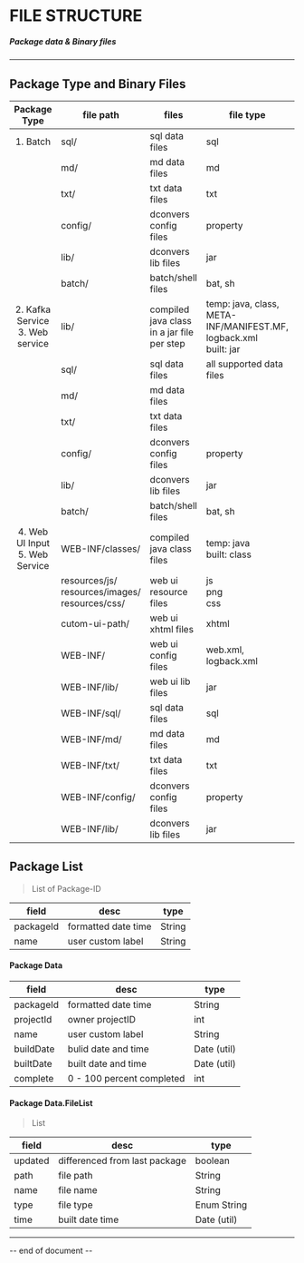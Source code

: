 # FILE STRUCTURE

##### Package data & Binary files

---

## Package Type and Binary Files

| Package Type                        | file path                                                   | files                                      | file type                                                           | download as |
|:-----------------------------------:| ----------------------------------------------------------- | ------------------------------------------ | ------------------------------------------------------------------- | ----------- |
| 1. Batch                            | sql/                                                        | sql data files                             | sql                                                                 | zip         |
|                                     | md/                                                         | md data files                              | md                                                                  |             |
|                                     | txt/                                                        | txt data files                             | txt                                                                 |             |
|                                     | config/                                                     | dconvers config files                      | property                                                            |             |
|                                     | lib/                                                        | dconvers lib files                         | jar                                                                 |             |
|                                     | batch/                                                      | batch/shell files                          | bat, sh                                                             |             |
| 2. Kafka Service<br/>3. Web service | lib/                                                        | compiled java class in a jar file per step | temp: java, class, META-INF/MANIFEST.MF, logback.xml<br/>built: jar | zip         |
|                                     | sql/                                                        | sql data files                             | all supported data files                                            |             |
|                                     | md/                                                         | md data files                              |                                                                     |             |
|                                     | txt/                                                        | txt data files                             |                                                                     |             |
|                                     | config/                                                     | dconvers config files                      | property                                                            |             |
|                                     | lib/                                                        | dconvers lib files                         | jar                                                                 |             |
|                                     | batch/                                                      | batch/shell files                          | bat, sh                                                             |             |
| 4. Web UI Input<br/>5. Web Service  | WEB-INF/classes/                                            | compiled java class files<br/>             | temp: java<br/>built: class                                         | war         |
|                                     | resources/js/<br/>resources/images/<br/>resources/css/<br/> | web ui resource files                      | js<br/>png<br/>css                                                  |             |
|                                     | cutom-ui-path/                                              | web ui xhtml files                         | xhtml                                                               |             |
|                                     | WEB-INF/                                                    | web ui config files                        | web.xml, logback.xml                                                |             |
|                                     | WEB-INF/lib/                                                | web ui lib files                           | jar                                                                 |             |
|                                     | WEB-INF/sql/                                                | sql data files                             | sql                                                                 |             |
|                                     | WEB-INF/md/                                                 | md data files                              | md                                                                  |             |
|                                     | WEB-INF/txt/                                                | txt data files                             | txt                                                                 |             |
|                                     | WEB-INF/config/                                             | dconvers config files                      | property                                                            |             |
|                                     | WEB-INF/lib/                                                | dconvers lib files                         | jar                                                                 |             |

## Package List

> List<PackageLabel> of Package-ID

| field     | desc                | type   |
| --------- | ------------------- | ------ |
| packageId | formatted date time | String |
| name      | user custom label   | String |

#### Package Data

| field     | desc                      | type        |
| --------- | ------------------------- | ----------- |
| packageId | formatted date time       | String      |
| projectId | owner projectID           | int         |
| name      | user custom label         | String      |
| buildDate | bulid date and time       | Date (util) |
| builtDate | built date and time       | Date (util) |
| complete  | 0 - 100 percent completed | int         |

#### Package Data.FileList

> List<PackageFile>

| field   | desc                          | type        |
| ------- | ----------------------------- | ----------- |
| updated | differenced from last package | boolean     |
| path    | file path                     | String      |
| name    | file name                     | String      |
| type    | file type                     | Enum String |
| time    | built date time               | Date (util) |

----

-- end of document --
